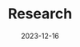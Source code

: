 ---
title: Research
date: 2023-12-16
type: landing

sections:
  # - block: hero
  #   content:
  #     title: |
  #       Wowchemy
  #       Research Group
  #     image:
  #       filename: welcome.jpg
  #     text: |
  #       <br>
        
  #       The **Wowchemy Research Group** has been a center of excellence for Artificial Intelligence research, teaching, and practice since its founding in 2016.
  
  - block: hero
    content:
      title: What is VAR?
      image:
        filename: WhatisVAR-Copilot.jpg
      text: |
        <br>
        See copilot's answer.
        <br>
        {{% staticref "WhatisVAR-Copilot.jpg" "newtab" %}}View the large image {{% /staticref %}}

  - block: collection
    content:
      title: Brain-Machine Fusion
      subtitle: From brain-in-the-loop to brain-out-of-the-loop
      text:
      count: 5
      filters:
        author: ''
        category: ''
        exclude_featured: false
        publication_type: ''
        tag: ''
      offset: 0
      order: desc
      page_type: highlights-fusion
    design:
      view: compact
      columns: '1'
  
  - block: collection
    content:
      title: Computer Vision
      subtitle: 
      text:
      count: 5
      filters:
        author: ''
        category: ''
        exclude_featured: false
        publication_type: ''
        tag: ''
      offset: 0
      order: desc
      page_type: highlights-cv
    design:
      view: compact
      columns: '1'

  - block: collection
    content:
      title: Medical Image Analysis
      subtitle: 
      text:
      count: 5
      filters:
        author: ''
        category: ''
        exclude_featured: false
        publication_type: ''
        tag: ''
      offset: 0
      order: desc
      page_type: highlights-mia
    design:
      view: compact
      columns: '1'

  # - block: markdown
  #   content:
  #     title: Brain-Machine Fusion
  #     subtitle: From brain-in-the-loop to brain-out-of-the-loop
  #     text: abstract here
  #     url: ../highlights/
  #   design:
  #     columns: '1'
  #     background:
  #       image: 
  #         filename: AI_Eye.jpg
  #         filters:
  #           brightness: 1
  #         parallax: false
  #         position: center
  #         size: cover
  #         text_color_light: true
  #     spacing:
  #       padding: ['20px', '0', '20px', '0']
  #     css_class: fullscreen
  
  # - block: markdown
  #   content:
  #     title: Brain-Machine Fusion
  #     subtitle: From brain-in-the-loop to brain-out-of-the-loop
  #     text: |
  #       {{% cta cta_link="./highlights-fusion.html" cta_text="Research Highlights →" %}}
  #   design:
  #     columns: '1'
---